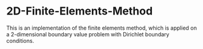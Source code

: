 # 2D-Finite-Elements-Method
This is an implementation of the finite elements method, which is applied on a 2-dimensional boundary value problem with Dirichlet boundary conditions.

